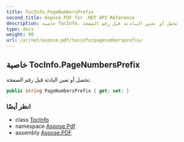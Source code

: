 ```yaml
---
title: TocInfo.PageNumbersPrefix
second_title: Aspose.PDF for .NET API Reference
description: خاصية TocInfo. تحصل أو تعين البادئة قبل رقم الصفحة
type: docs
weight: 90
url: /ar/net/aspose.pdf/tocinfo/pagenumbersprefix/
---
```

## خاصية TocInfo.PageNumbersPrefix

تحصل أو تعين البادئة قبل رقم الصفحة.

```csharp
public string PageNumbersPrefix { get; set; }
```

### انظر أيضًا

* class [TocInfo](../)
* namespace [Aspose.Pdf](../../../aspose.pdf/)
* assembly [Aspose.PDF](../../../)